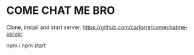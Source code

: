 # COME CHAT ME BRO

Clone, install and start server.
https://github.com/carlorre/comechatme-server

npm i  npm start
